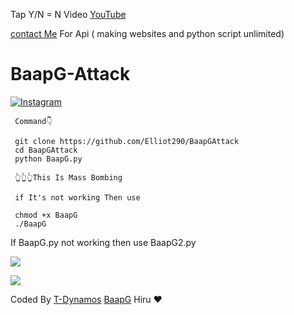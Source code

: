 

Tap Y/N = N
Video <a href="https://youtu.be/nKTK_a5-N90">YouTube</a>

<a href="https://instagram.com/krish_na_2568">contact Me</a> For Api ( making websites and python script unlimited) 

# BaapG-Attack


<a href="https://instagram.com/krish_na_2568" rel="nofollow"><img title="Instagram" src="https://camo.githubusercontent.com/603963737d345c892a61d11c6f0902b18b91f6fd1b5ae9754af77fd892fcd99c/68747470733a2f2f696d672e736869656c64732e696f2f62616467652f494e5354414752414d2d707572706c653f7374796c653d666f722d7468652d6261646765266c6f676f3d696e7374616772616d" data-canonical-src="https://img.shields.io/badge/INSTAGRAM-purple?style=for-the-badge&amp;logo=instagram" style="max-width:100%;"></a>
</p>


     Command👇

     git clone https://github.com/Elliot290/BaapGAttack
     cd BaapGAttack
     python BaapG.py
     
     👆👆👆This Is Mass Bombing
     
     if It's not working Then use
     
     chmod +x BaapG
     ./BaapG
     

If BaapG.py not working then use BaapG2.py

<a href="https://baapg1.github.io"><img src="https://raw.githubusercontent.com/T-Dynamos/T-Dynamos/main/bin/IMG_20211001_131953.jpg" data-canonical-src="https://github-readme-stats.vercel.app/api/pin/?username=noob-hackers&amp;repo=ipdrone&amp;theme=highcontrast" style="max-width:100%;"></a>
</p>
<a href="https://baapg1.github.io"><img src="https://github.com/Elliot290/BaapG-Attack/blob/main/.Unlimited%20Call%2BSms%20Attack%20By%20BaapG%20Krishna.jpg" data-canonical-src="https://github-readme-stats.vercel.app/api/pin/?username=noob-hackers&amp;repo=ipdrone&amp;theme=highcontrast" style="max-width:100%;"></a>
</p>

Coded By <a href="https://github.com/t-dynamos">T-Dynamos</a>
<a href="https://instagram.com/krish_na_2568">BaapG</a>
<a> Hiru ❤</a>
